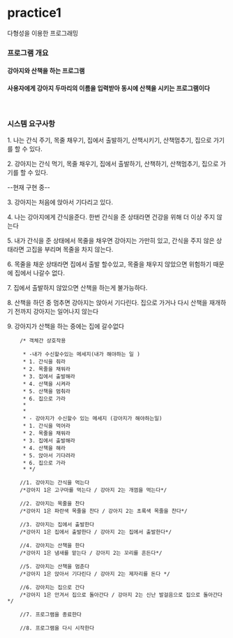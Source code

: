 # practice1
<p>다형성을 이용한 프로그래밍</p>
<h3>프로그램 개요</h3>

<h4>강아지와 산책을 하는 프로그램</h4>
<h4>사용자에게 강아지 두마리의 이름을 입력받아 동시에 산책을 시키는 프로그램이다</h4>
<br>
<h3>시스템 요구사항</h3>
<p>1. 나는 간식 주기, 목줄 채우기, 집에서 출발하기, 산책시키기, 산책멈추기, 집으로 가기를 할 수 있다.</p>
<p>2. 강아지는 간식 먹기, 목줄 채우기, 집에서 출발하기, 산책하기, 산책멈추기, 집으로 가기를 할 수 있다.</p>

--현재 구현 중--
<p>3. 강아지는 처음에 앉아서 기다리고 있다.</p>
<p>4. 나는 강아지에게 간식을준다. 한번 간식을 준 상태라면 건강을 위해 더 이상 주지 않는다</p>
<p>5. 내가 간식을 준 상태에서 목줄을 채우면 강아지는 가만히 있고, 간식을 주지 않은 상태라면 고집을 부리며 목줄을 차지 않는다.</p>
<p>6. 목줄을 채운 상태라면 집에서 출발 할수있고, 목줄을 채우지 않았으면 위험하기 때문에 집에서 나갈수 없다. </p>
<p>7. 집에서 출발하지 않았으면 산책을 하는게 불가능하다. </p>
<p>8. 산책을 하던 중 멈추면 강아지는 앉아서 기다린다. 집으로 가거나 다시 산책을 재개하기 전까지 강아지는 일어나지 않는다</p>
<p>9. 강아지가 산책을 하는 중에는 집에 갈수없다 </p>
<p></p>


        /* 객체간 상호작용
        
         * -내가 수신할수있는 메세지(내가 해야하는 일 )
         * 1. 간식을 줘라
         * 2. 목줄을 채워라
         * 3. 집에서 출발해라
         * 4. 산책을 시켜라
         * 5. 산책을 멈춰라
         * 6. 집으로 가라
         *
         *
         * - 강아지가 수신할수 있는 메세지 (강아지가 해야하는일)
         * 1. 간식을 먹어라
         * 2. 목줄을 채워라
         * 3. 집에서 출발해라
         * 4. 산책을 해라
         * 5. 앉아서 기다려라
         * 6. 집으로 가라
         * */

        //1. 강아지는 간식을 먹는다
        /*강아지 1은 고구마를 먹는다 / 강아지 2는 개껌을 먹는다*/

        //2. 강아지는 목줄을 찬다
        /*강아지 1은 파란색 목줄을 찬다 / 강아지 2는 초록색 목줄을 찬다*/

        //3. 강아지는 집에서 출발한다
        /*강아지 1은 집에서 출발한다 / 강아지 2는 집에서 출발한다*/

        //4. 강아지는 산책을 한다
        /*강아지 1은 냄새를 맡는다 / 강아지 2는 꼬리를 흔든다*/

        //5. 강아지는 산책을 멈춘다
        /*강아지 1은 앉아서 기다린다 / 강아지 2는 제자리를 돈다 */

        //6. 강아지는 집으로 간다
        /*강아지 1은 안겨서 집으로 돌아간다 / 강아지 2는 신난 발걸음으로 집으로 돌아간다*/

        //7. 프로그램을 종료한다

        //8. 프로그램을 다시 시작한다
